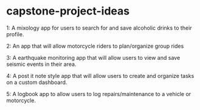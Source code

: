 # capstone-project-ideas

1: A mixology app for users to search for and save alcoholic drinks to their profile. 

2: An app that will allow motorcycle riders to plan/organize group rides

3: A earthquake monitoring app that will allow users to view and save seismic events in their area. 

4: A post it note style app that will allow users to create and organize tasks on a custom dashboard. 

5: A logbook app to allow users to log repairs/maintenance to a vehicle or motorcycle. 
